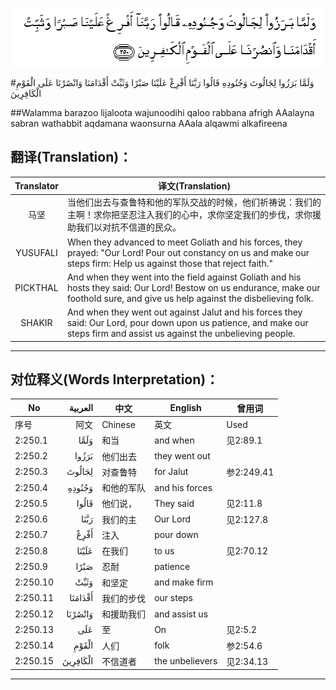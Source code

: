 ![002:250](images/002_250.gif)

#وَلَمَّا بَرَزُوا لِجَالُوتَ وَجُنُودِهِ قَالُوا رَبَّنَا أَفْرِغْ عَلَيْنَا صَبْرًا وَثَبِّتْ أَقْدَامَنَا وَانْصُرْنَا عَلَى الْقَوْمِ الْكَافِرِينَ 

##Walamma barazoo lijaloota wajunoodihi qaloo rabbana afrigh AAalayna sabran wathabbit aqdamana waonsurna AAala alqawmi alkafireena 

## 翻译(Translation)：

| Translator | 译文(Translation)                                            |
| :--------: | ------------------------------------------------------------ |
|    马坚    | 当他们出去与查鲁特和他的军队交战的时候，他们祈祷说：我们的主啊！求你把坚忍注入我们的心中，求你坚定我们的步伐，求你援助我们以对抗不信道的民众。 |
|  YUSUFALI  | When they advanced to meet Goliath and his forces, they prayed: "Our Lord! Pour out constancy on us and make our steps firm: Help us against those that reject faith." |
|  PICKTHAL  | And when they went into the field against Goliath and his hosts they said: Our Lord! Bestow on us endurance, make our foothold sure, and give us help against the disbelieving folk. |
|   SHAKIR   | And when they went out against Jalut and his forces they said: Our Lord, pour down upon us patience, and make our steps firm and assist us against the unbelieving people. |

---

## 对位释义(Words Interpretation)：

| No   | العربية | 中文    | English | 曾用词 |
| ---- | ------: | ------- | ------- | ------ |
| 序号 |    阿文 | Chinese | 英文    | Used   |
| 2:250.1  | وَلَمَّا     | 和当       | and when        | 见2:89.1   |
| 2:250.2  | بَرَزُوا    | 他们出去   | they went out   |            |
| 2:250.3  | لِجَالُوتَ   | 对查鲁特   | for Jalut       | 参2:249.41 |
| 2:250.4  | وَجُنُودِهِ   | 和他的军队 | and his forces  |            |
| 2:250.5  | قَالُوا    | 他们说，   | They said       | 见2:11.8   |
| 2:250.6  | رَبَّنَا     | 我们的主   | Our Lord        | 见2:127.8  |
| 2:250.7  | أَفْرِغْ     | 注入       | pour down       |            |
| 2:250.8  | عَلَيْنَا    | 在我们     | to us           | 见2:70.12  |
| 2:250.9  | صَبْرًا     | 忍耐       | patience        |            |
| 2:250.10 | وَثَبِّتْ     | 和坚定     | and make firm   |            |
| 2:250.11 | أَقْدَامَنَا  | 我们的步伐 | our steps       |            |
| 2:250.12 | وَانْصُرْنَا  | 和援助我们 | and assist us   |            |
| 2:250.13 | عَلَى      | 至         | On              | 见2:5.2    |
| 2:250.14 | الْقَوْمِ    | 人们       | folk            | 参2:54.6   |
| 2:250.15 | الْكَافِرِينَ | 不信道者   | the unbelievers | 见2:34.13  |

---
